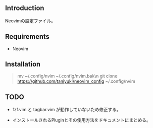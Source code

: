 ## Introduction

Neovimの設定ファイル。


## Requirements

- Neovim


## Installation

> mv ~/.config/nvim ~/.config/nvim.bak\n
> git clone https://github.com/taniyuki/neovim_config ~/.config/nvim


## TODO

- fzf.vim と tagbar.vim が動作していないため修正する。

- インストールされるPluginとその使用方法をドキュメントにまとめる。

